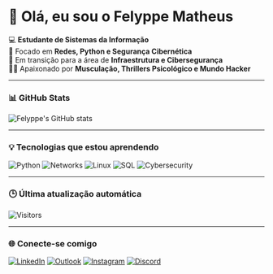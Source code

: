 # 👾 Olá, eu sou o Felyppe Matheus

💻 **Estudante de Sistemas da Informação**  
🔐 Focado em **Redes, Python e Segurança Cibernética**  
🚀 Em transição para a área de **Infraestrutura e Cibersegurança**  
🏋️‍♂️ Apaixonado por **Musculação, Thrillers Psicológico e Mundo Hacker**  

---

### 📊 GitHub Stats
![Felyppe's GitHub stats](https://github-readme-stats.vercel.app/api?username=FelyppeVieira&show_icons=true&theme=tokyonight)

---

### 💡 Tecnologias que estou aprendendo
![Python](https://img.shields.io/badge/-Python-3776AB?logo=python&logoColor=white)
![Networks](https://img.shields.io/badge/-Networking-0078D7?logo=cisco&logoColor=white)
![Linux](https://img.shields.io/badge/-Linux-FCC624?logo=linux&logoColor=black)
![SQL](https://img.shields.io/badge/-SQL-336791?logo=postgresql&logoColor=white)
![Cybersecurity](https://img.shields.io/badge/-Cybersecurity-2E8B57?logo=security&logoColor=white)

---

### 🕒 Última atualização automática

![Visitors](https://visitor-badge.laobi.icu/badge?page_id=FelyppeMatheus)

---

### 🌐 Conecte-se comigo

[![LinkedIn](https://img.shields.io/badge/-LinkedIn-0A66C2?logo=linkedin&logoColor=white)](https://www.linkedin.com/in/felyppe-matheus-dos-santos-vieira-1916a81a2?utm_source=share&utm_campaign=share_via&utm_content=profile&utm_medium=android_app)
[![Outlook](https://img.shields.io/badge/-Outlook-0078D4?logo=microsoft-outlook&logoColor=white)](mailto:felyppematheus@hotmail.com)
[![Instagram](https://img.shields.io/badge/-Instagram-E4405F?logo=instagram&logoColor=white)](https://www.instagram.com/felyppe.bergues/)
[![Discord](https://img.shields.io/badge/-Discord-5865F2?logo=discord&logoColor=white)](https://discordapp.com/users/follow.your.ideals)
